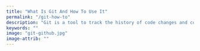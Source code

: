 ```yaml
---
title: "What Is Git And How To Use It"
permalink: "/git-how-to"
description: "Git is a tool to track the history of code changes and control versioning. In this post, I'll guide you through how to set it up and the basics of using it."
keywords: ""
image: "git-github.jpg"
image-attrib: ""
---
```

